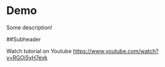 # Demo

Some description! 

##Subheader

Watch tutorial on Youtube 
https://www.youtube.com/watch?v=RGOj5yH7evk 